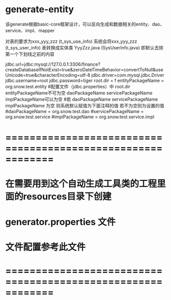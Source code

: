 # generate-entity
该generate根据basic-core框架设计，可以反向生成和数据相关的entity、dao、service、impl、mapper  

对表的要求为xxx_yyy_zzz (t_sys_use_info) 系统会将xxx_yyy_zzz (t_sys_user_info) 表转换成实体类 YyyZzz.java (SysUserInfo.java)
即默认去除第一个下划线之前的内容


jdbc.url=jdbc:mysql://127.0.0.1:3306/finance?createDatabaseIfNotExist=true&zeroDateTimeBehavior=convertToNull&useUnicode=true&characterEncoding=utf-8
jdbc.driver=com.mysql.jdbc.Driver
jdbc.username=root
jdbc.password=tiger
root.dir = f
entityPackageName = org.snow.test.entity
#配置文件（jdbc.properties）中 root.dir  entityPackageName不可为空   daoPackageName servicePackageName implPackageName可以为空
#若 daoPackageName servicePackageName implPackageName 为空 则系统默认赋值为下面注释的值   若不为空则为设置的值
#daoPackageName = org.snow.test.dao
#servicePackageName = org.snow.test.service
#implPackageName = org.snow.test.service.impl


#         ============================================================
#
#           在需要用到这个自动生成工具类的工程里面的resources目录下创建
#                   generator.properties 文件
#           文件配置参考此文件
#
#         ============================================================